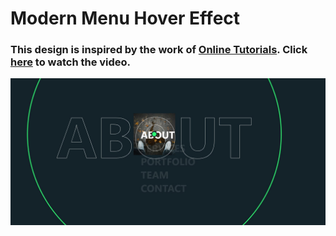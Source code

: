 # Modern Menu Hover Effect
### This design is inspired by the work of [Online Tutorials](https://www.youtube.com/@OnlineTutorialsYT). Click [here](https://youtu.be/TsoruqI_tAU?si=AYpXfPtPv-NcThdf) to watch the video.

![preview img](assets/img/preview.jpg)
